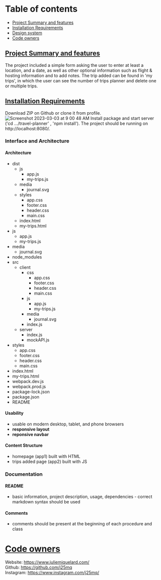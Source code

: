 # Table of contents

- [Project Summary and features](#project-summary)
- [Installation Requirements](#requirements)
- [Design system](#design-system)
- [Code owners](#code-owners)
 
## [Project Summary and features](#project-summary)
The project included a simple form asking the user to enter at least a location, and a date, as well as other optional information such as flight & hosting information and to add notes. The trip added can be found in 'my trips', in which the user can see the number of trips planner and delete one or multiple trips.

## [Installation Requirements](#requirements)
Download ZIP on Github or clone it from profile.
![Screenshot 2023-03-03 at 9 00 48 AM](https://user-images.githubusercontent.com/107758701/222664932-d5b56a3a-88c7-4696-b56e-5ab42df44da4.png)
Install package and start server ('cd .../travel-planner' , 'npm install').
The project should be running on http://localhost:8080/.

### Interface and Architecture

#### Architecture
- dist
  - js
    - app.js
    - my-trips.js
  - media
    - journal.svg
  - styles
    - app.css
    - footer.css
    - header.css
    - main.css
  - index.html
  - my-trips.html
- js
  - app.js
  - my-trips.js
- media
  - journal.svg
- node_modules
- src
  - client
    - css
      - app.css
      - footer.css
      - header.css
      - main.css
    - js
      - app.js
      - my-trips.js
    - media
      - journal.svg
    - index.js
  - server
    - index.js
    - mockAPI.js
- styles
  - app.css
  - footer.css
  - header.css
  - main.css
- index.html
- my-trips.html
- webpack.dev.js
- webpack.prod.js
- package-lock.json
- package.json
- README

#### Usability
- usable on modern desktop, tablet, and phone browsers
- **responsive layout**
- **reponsive navbar**

#### Content Structure
- homepage (app1) built with HTML
- trips added page (app2) built with JS

### Documentation

#### README
- basic information, project description, usage, dependencies - correct markdown syntax should be used

#### Comments
- comments should be present at the beginning of each procedure and class

# [Code owners](#code-owners)
Website: https://www.juliemiquelard.com/ <br>
Github: https://github.com/j25mq <br>
Instagram: https://www.instagram.com/j25mq/
